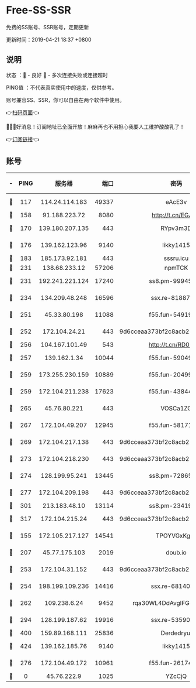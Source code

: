 # Free-SS-SSR

免费的SS账号、SSR账号，定期更新

更新时间：2019-04-21 18:37 +0800

## 说明

状态     ：🙂 - 良好 🙁 - 多次连接失败或连接超时

PING值   ：不代表真实使用中的速度，仅供参考。

账号兼容SS、SSR，你可以自由在两个软件中使用。

👉[扫码页面](https://liesauer.github.io/Free-SS-SSR/)👈

🎉🎉🎉好消息！订阅地址已全面开放！麻麻再也不用担心我要人工维护酸酸乳了！

👉[订阅链接](https://www.liesauer.net/yogurt/subscribe?ACCESS_TOKEN=DAYxR3mMaZAsaqUb)👈

## 账号

|-|PING|服务器|端口|密码|加密方式|区域|
|:----:|:----:|:-----:|-----:|:----:|:----:|:----:|
|🙂|117|114.24.114.183|49337|eAcE3v|chacha20-ietf|TW|
|🙂|158|91.188.223.72|8080|http://t.cn/EGJIyrl|rc4-md5|RU|
|🙂|170|139.180.207.135|443|RYpv3m3D|aes-256-cfb|JP|
|🙂|176|139.162.123.96|9140|likky1415|aes-256-cfb|JP|
|🙂|183|185.173.92.181|443|sssru.icu|rc4-md5|RU|
|🙂|231|138.68.233.12|57206|npmTCK|rc4-md5|US|
|🙂|231|192.241.221.124|17240|ss8.pm-99945477|aes-256-cfb|US|
|🙂|234|134.209.48.248|16596|ssx.re-81887619|aes-256-cfb|US|
|🙂|251|45.33.80.198|11088|f55.fun-54919937|aes-256-cfb|US|
|🙂|252|172.104.24.21|443|9d6cceaa373bf2c8acb22e60b6a58be6|aes-256-cfb|US|
|🙂|256|104.167.101.49|543|http://t.cn/RD0D7sx|rc4-md5|CA|
|🙂|257|139.162.1.34|10044|f55.fun-59049291|aes-256-cfb|SG|
|🙂|259|173.255.230.159|10889|f55.fun-20499920|aes-256-cfb|US|
|🙂|259|172.104.211.238|17623|f55.fun-43844641|aes-256-cfb|US|
|🙂|265|45.76.80.221|443|VOSCa1ZG|aes-256-cfb|DE|
|🙂|267|172.104.49.207|12945|f55.fun-58171420|aes-256-cfb|SG|
|🙂|269|172.104.217.138|443|9d6cceaa373bf2c8acb22e60b6a58be6|aes-256-cfb|US|
|🙂|273|172.104.218.230|443|9d6cceaa373bf2c8acb22e60b6a58be6|aes-256-cfb|US|
|🙂|274|128.199.95.241|13445|ss8.pm-72865285|aes-256-cfb|SG|
|🙂|277|172.104.209.198|443|9d6cceaa373bf2c8acb22e60b6a58be6|aes-256-cfb|US|
|🙂|301|213.183.48.10|13114|ss8.pm-23419048|rc4-md5|RU|
|🙂|317|172.104.215.24|443|9d6cceaa373bf2c8acb22e60b6a58be6|aes-256-cfb|US|
|🙂|155|172.105.217.127|14541|TPOYVGxKglpi|aes-256-cfb|JP|
|🙂|207|45.77.175.103|2019|doub.io|aes-128-ctr|SG|
|🙂|253|172.104.31.152|443|9d6cceaa373bf2c8acb22e60b6a58be6|aes-256-cfb|US|
|🙂|254|198.199.109.236|14416|ssx.re-68140680|aes-256-cfb|US|
|🙂|262|109.238.6.24|9452|rqa30WL4DdAvgIFG6Fs3znzTa|aes-256-cfb|FR|
|🙂|294|128.199.187.62|19916|ssx.re-53590362|aes-256-cfb|SG|
|🙂|400|159.89.168.111|25836|Derdedryuj|chacha20|IN|
|🙂|424|139.162.185.76|9140|likky1415|aes-256-cfb|DE|
|🙁|276|172.104.49.172|10961|f55.fun-26174488|aes-256-cfb|SG|
|🙁|0|45.76.222.9|1025|YZcCjQ|rc4-md5|JP|
